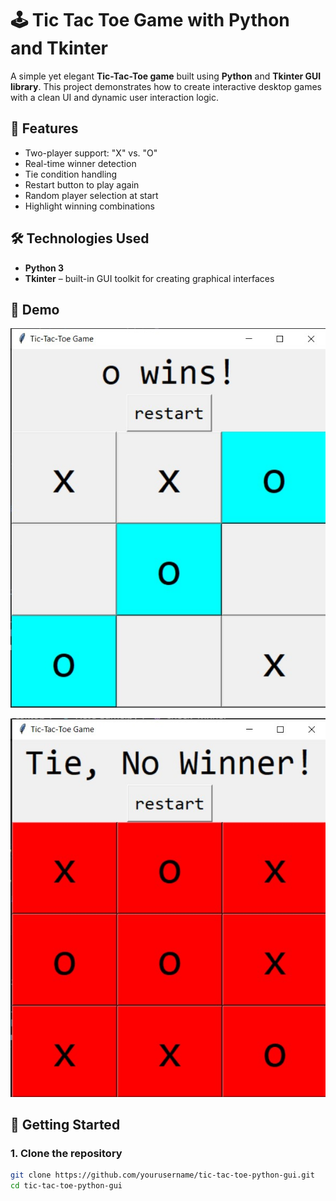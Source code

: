 # 🕹️ Tic Tac Toe Game with Python and Tkinter

A simple yet elegant **Tic-Tac-Toe game** built using **Python** and **Tkinter GUI library**. This project demonstrates how to create interactive desktop games with a clean UI and dynamic user interaction logic.

## 🎯 Features

- Two-player support: "X" vs. "O"
- Real-time winner detection
- Tie condition handling
- Restart button to play again
- Random player selection at start
- Highlight winning combinations

## 🛠️ Technologies Used

- **Python 3**
- **Tkinter** – built-in GUI toolkit for creating graphical interfaces

## 📸 Demo

![image alt](https://github.com/Amrok9/python-tic-tac-toe-game/blob/38b09d647da57a6ea51909e816b4f802be2ea0ef/Screenshot%202025-07-14%20140257.jpg)

![image alt](https://github.com/Amrok9/python-tic-tac-toe-game/blob/ac0f51c98a61b2abdfb867d238bfdc21329f27e9/Screenshot%202025-07-14%20140319.jpg)

## 🚀 Getting Started

### 1. Clone the repository

```bash
git clone https://github.com/yourusername/tic-tac-toe-python-gui.git
cd tic-tac-toe-python-gui
